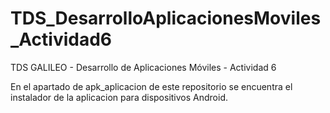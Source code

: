 # TDS_DesarrolloAplicacionesMoviles_Actividad6
TDS GALILEO - Desarrollo de Aplicaciones Móviles - Actividad 6

En el apartado de apk_aplicacion de este repositorio se encuentra el instalador de la aplicacion para dispositivos Android.
